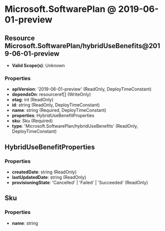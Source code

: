 # Microsoft.SoftwarePlan @ 2019-06-01-preview

## Resource Microsoft.SoftwarePlan/hybridUseBenefits@2019-06-01-preview
* **Valid Scope(s)**: Unknown
### Properties
* **apiVersion**: '2019-06-01-preview' (ReadOnly, DeployTimeConstant)
* **dependsOn**: resourceref[] (WriteOnly)
* **etag**: int (ReadOnly)
* **id**: string (ReadOnly, DeployTimeConstant)
* **name**: string (Required, DeployTimeConstant)
* **properties**: HybridUseBenefitProperties
* **sku**: Sku (Required)
* **type**: 'Microsoft.SoftwarePlan/hybridUseBenefits' (ReadOnly, DeployTimeConstant)

## HybridUseBenefitProperties
### Properties
* **createdDate**: string (ReadOnly)
* **lastUpdatedDate**: string (ReadOnly)
* **provisioningState**: 'Cancelled' | 'Failed' | 'Succeeded' (ReadOnly)

## Sku
### Properties
* **name**: string

